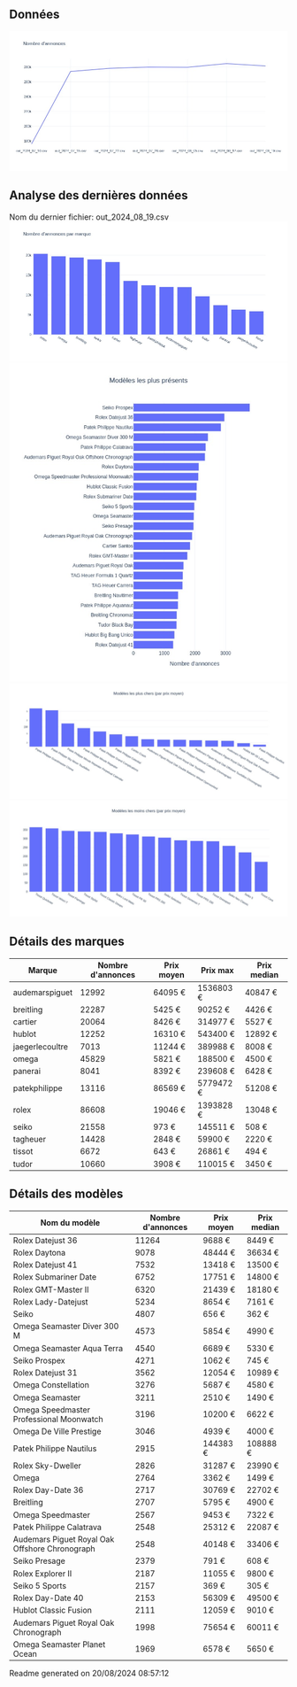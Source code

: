 
## Données
![image](./out/count_per_day.jpeg)

## Analyse des dernières données
Nom du dernier fichier: out_2024_08_19.csv
![image](./out/count_per_brand.jpeg)
![image](./out/count_per_name.jpeg)
![image](./out/avg_price_per_name_desc.jpeg)
![image](./out/avg_price_per_name_asc.jpeg)

## Détails des marques
|Marque|Nombre d'annonces|Prix moyen|Prix max|Prix median|
|------|-----------------|----------|--------|-----------|
|audemarspiguet|12992|64095 €|1536803 €|40847 €| 
|breitling|22287|5425 €|90252 €|4426 €| 
|cartier|20064|8426 €|314977 €|5527 €| 
|hublot|12252|16310 €|543400 €|12892 €| 
|jaegerlecoultre|7013|11244 €|389988 €|8008 €| 
|omega|45829|5821 €|188500 €|4500 €| 
|panerai|8041|8392 €|239608 €|6428 €| 
|patekphilippe|13116|86569 €|5779472 €|51208 €| 
|rolex|86608|19046 €|1393828 €|13048 €| 
|seiko|21558|973 €|145511 €|508 €| 
|tagheuer|14428|2848 €|59900 €|2220 €| 
|tissot|6672|643 €|26861 €|494 €| 
|tudor|10660|3908 €|110015 €|3450 €| 

## Détails des modèles
Nom du modèle|Nombre d'annonces|Prix moyen|Prix median|
|-------------|-----------------|----------|-----------|
|               Rolex Datejust 36|11264|9688 €|8449 €| 
|               Rolex Daytona|9078|48444 €|36634 €| 
|               Rolex Datejust 41|7532|13418 €|13500 €| 
|               Rolex Submariner Date|6752|17751 €|14800 €| 
|               Rolex GMT-Master II|6320|21439 €|18180 €| 
|               Rolex Lady-Datejust|5234|8654 €|7161 €| 
|               Seiko|4807|656 €|362 €| 
|               Omega Seamaster Diver 300 M|4573|5854 €|4990 €| 
|               Omega Seamaster Aqua Terra|4540|6689 €|5330 €| 
|               Seiko Prospex|4271|1062 €|745 €| 
|               Rolex Datejust 31|3562|12054 €|10989 €| 
|               Omega Constellation|3276|5687 €|4580 €| 
|               Omega Seamaster|3211|2510 €|1490 €| 
|               Omega Speedmaster Professional Moonwatch|3196|10200 €|6622 €| 
|               Omega De Ville Prestige|3046|4939 €|4000 €| 
|               Patek Philippe Nautilus|2915|144383 €|108888 €| 
|               Rolex Sky-Dweller|2826|31287 €|23990 €| 
|               Omega|2764|3362 €|1499 €| 
|               Rolex Day-Date 36|2717|30769 €|22702 €| 
|               Breitling|2707|5795 €|4900 €| 
|               Omega Speedmaster|2567|9453 €|7322 €| 
|               Patek Philippe Calatrava|2548|25312 €|22087 €| 
|               Audemars Piguet Royal Oak Offshore Chronograph|2548|40148 €|33406 €| 
|               Seiko Presage|2379|791 €|608 €| 
|               Rolex Explorer II|2187|11055 €|9800 €| 
|               Seiko 5 Sports|2157|369 €|305 €| 
|               Rolex Day-Date 40|2153|56309 €|49500 €| 
|               Hublot Classic Fusion|2111|12059 €|9010 €| 
|               Audemars Piguet Royal Oak Chronograph|1998|75654 €|60011 €| 
|               Omega Seamaster Planet Ocean|1969|6578 €|5650 €| 


 Readme generated on 20/08/2024 08:57:12